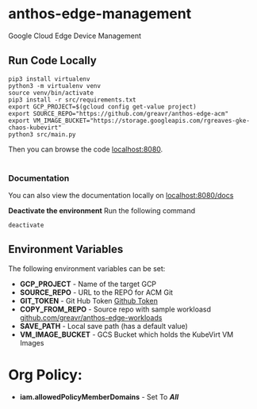 # anthos-edge-management
Google Cloud Edge Device Management

## Run Code Locally
```
pip3 install virtualenv
python3 -m virtualenv venv
source venv/bin/activate
pip3 install -r src/requirements.txt
export GCP_PROJECT=$(gcloud config get-value project)
export SOURCE_REPO="https://github.com/greavr/anthos-edge-acm"
export VM_IMAGE_BUCKET="https://storage.googleapis.com/rgreaves-gke-chaos-kubevirt"
python3 src/main.py
```
Then you can browse the code [localhost:8080](http://localhost:8080).<br /><br />

### Documentation ###
You can also view the documentation locally on [localhost:8080/docs](http://localhost:8080)


**Deactivate the environment** 
Run the following command
```
deactivate
```


## Environment Variables ##
The following environment variables can be set:
  - **GCP_PROJECT** - Name of the target GCP
  - **SOURCE_REPO** - URL to the REPO for ACM Git
  - **GIT_TOKEN** - Git Hub Token [Github Token](https://docs.github.com/en/authentication/keeping-your-account-and-data-secure/creating-a-personal-access-token)
  - **COPY_FROM_REPO** - Source repo with sample workloasd [github.com/greavr/anthos-edge-workloads](https://github.com/greavr/anthos-edge-workloads)
  - **SAVE_PATH** - Local save path (has a default value)
  - **VM_IMAGE_BUCKET** - GCS Bucket which holds the KubeVirt VM Images

# Org Policy:
- **iam.allowedPolicyMemberDomains** - Set To ***All***